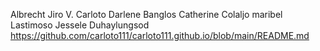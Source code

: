 Albrecht Jiro V. Carloto
Darlene Banglos 
Catherine Colaljo 
maribel Lastimoso 
Jessele Duhaylungsod 
https://github.com/carloto111/carloto111.github.io/blob/main/README.md
